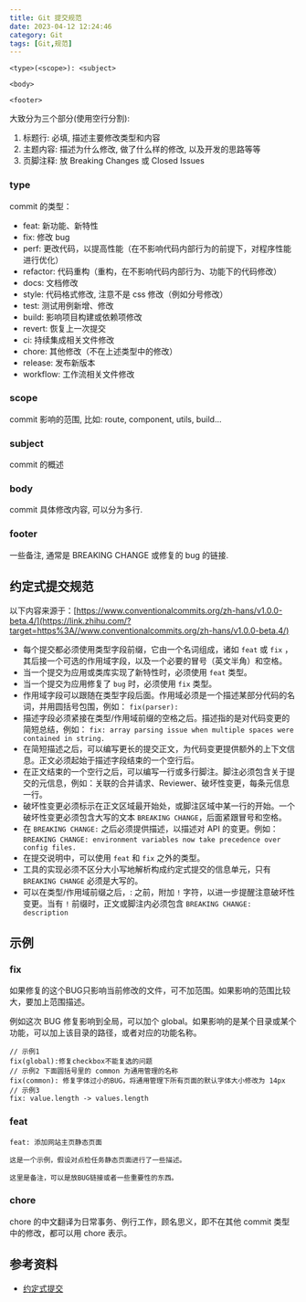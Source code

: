 ```yaml
---
title: Git 提交规范
date: 2023-04-12 12:24:46
category: Git
tags: [Git,规范]
---
```


```
<type>(<scope>): <subject>

<body>

<footer>		
```

大致分为三个部分(使用空行分割):

1.  标题行: 必填, 描述主要修改类型和内容
2.  主题内容: 描述为什么修改, 做了什么样的修改, 以及开发的思路等等
3.  页脚注释: 放 Breaking Changes 或 Closed Issues

### type

commit 的类型：

-   feat: 新功能、新特性
-   fix: 修改 bug
-   perf: 更改代码，以提高性能（在不影响代码内部行为的前提下，对程序性能进行优化）
-   refactor: 代码重构（重构，在不影响代码内部行为、功能下的代码修改）
-   docs: 文档修改
-   style: 代码格式修改, 注意不是 css 修改（例如分号修改）
-   test: 测试用例新增、修改
-   build: 影响项目构建或依赖项修改
-   revert: 恢复上一次提交
-   ci: 持续集成相关文件修改
-   chore: 其他修改（不在上述类型中的修改）
-   release: 发布新版本
-   workflow: 工作流相关文件修改

### scope

commit 影响的范围, 比如: route, component, utils, build...

### subject

commit 的概述

### body

commit 具体修改内容, 可以分为多行.

### footer

一些备注, 通常是 BREAKING CHANGE 或修复的 bug 的链接.

## 约定式提交规范

以下内容来源于：[https://www.conventionalcommits.org/zh-hans/v1.0.0-beta.4/](https://link.zhihu.com/?target=https%3A//www.conventionalcommits.org/zh-hans/v1.0.0-beta.4/)

-   每个提交都必须使用类型字段前缀，它由一个名词组成，诸如 `feat` 或 `fix` ，其后接一个可选的作用域字段，以及一个必要的冒号（英文半角）和空格。
-   当一个提交为应用或类库实现了新特性时，必须使用 `feat` 类型。
-   当一个提交为应用修复了 `bug` 时，必须使用 `fix` 类型。
-   作用域字段可以跟随在类型字段后面。作用域必须是一个描述某部分代码的名词，并用圆括号包围，例如： `fix(parser):`
-   描述字段必须紧接在类型/作用域前缀的空格之后。描述指的是对代码变更的简短总结，例如： `fix: array parsing issue when multiple spaces were contained in string.`
-   在简短描述之后，可以编写更长的提交正文，为代码变更提供额外的上下文信息。正文必须起始于描述字段结束的一个空行后。
-   在正文结束的一个空行之后，可以编写一行或多行脚注。脚注必须包含关于提交的元信息，例如：关联的合并请求、Reviewer、破坏性变更，每条元信息一行。
-   破坏性变更必须标示在正文区域最开始处，或脚注区域中某一行的开始。一个破坏性变更必须包含大写的文本 `BREAKING CHANGE`，后面紧跟冒号和空格。
-   在 `BREAKING CHANGE:` 之后必须提供描述，以描述对 API 的变更。例如： `BREAKING CHANGE: environment variables now take precedence over config files.`
-   在提交说明中，可以使用 `feat` 和 `fix` 之外的类型。
-   工具的实现必须不区分大小写地解析构成约定式提交的信息单元，只有 `BREAKING CHANGE` 必须是大写的。
-   可以在类型/作用域前缀之后，: 之前，附加 `!` 字符，以进一步提醒注意破坏性变更。当有 `!` 前缀时，正文或脚注内必须包含 `BREAKING CHANGE: description`

## 示例

### fix

如果修复的这个BUG只影响当前修改的文件，可不加范围。如果影响的范围比较大，要加上范围描述。

例如这次 BUG 修复影响到全局，可以加个 global。如果影响的是某个目录或某个功能，可以加上该目录的路径，或者对应的功能名称。

```
// 示例1
fix(global):修复checkbox不能复选的问题
// 示例2 下面圆括号里的 common 为通用管理的名称
fix(common): 修复字体过小的BUG，将通用管理下所有页面的默认字体大小修改为 14px
// 示例3
fix: value.length -> values.length
```

### feat

```
feat: 添加网站主页静态页面

这是一个示例，假设对点检任务静态页面进行了一些描述。
 
这里是备注，可以是放BUG链接或者一些重要性的东西。
```

### chore

chore 的中文翻译为日常事务、例行工作，顾名思义，即不在其他 commit 类型中的修改，都可以用 chore 表示。

## 参考资料

-   [约定式提交](https://link.zhihu.com/?target=https%3A//www.conventionalcommits.org/zh-hans/v1.0.0-beta.4/)
